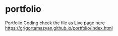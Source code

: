 # portfolio
Portfolio Coding
check the file as Live page here https://grigortamazyan.github.io/portfolio/index.html
